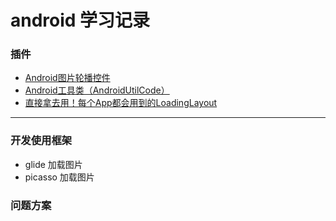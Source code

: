 # android 学习记录

### 插件
- [Android图片轮播控件](https://github.com/youth5201314/banner)
- [Android工具类（AndroidUtilCode）](https://github.com/Blankj/AndroidUtilCode)
- [直接拿去用！每个App都会用到的LoadingLayout](https://weavey.github.io/2016/11/28/%E7%9B%B4%E6%8E%A5%E6%8B%BF%E5%8E%BB%E7%94%A8%E4%B9%8BLoadingLayout/)















---


### 开发使用框架
- glide 加载图片
- picasso 加载图片


### 问题方案

